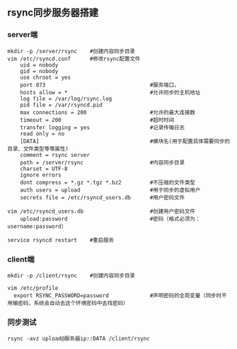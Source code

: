 
## rsync同步服务器搭建

### server端

    mkdir -p /server/rsync    #创建内容同步目录
    vim /etc/rsyncd.conf      #修改rsync配置文件
        uid = nobody                             
        gid = nobody
        use chroot = yes
        port 873                                 #服务端口，
        hosts allow = *                          #允许同步的主机地址
        log file = /var/log/rsync.log
        pid file = /var/rsyncd.pid
        max connections = 200                    #允许的最大连接数
        timeout = 200                            #超时时间
        transfer logging = yes                   #记录传输日志
        read only = no
        [DATA]                                   #模块名(用于配置具体需要同步的目录、文件类型等等属性)
        comment = rsync server
        path = /server/rsync                     #内容同步目录
        charset = UTF-8
        ignore errors
        dont compress = *.gz *.tgz *.bz2         #不压缩的文件类型
        auth users = upload                      #用于同步的虚拟用户
        secrets file = /etc/rsyncd_users.db      #用户密码文件
        
    vim /etc/rsyncd_users.db                     #创建用户密码文件
        upload:password                          #密码（格式必须为：username:password）
        
    service rsyncd restart    #重启服务
    
### client端

    mkdir -p /client/rsync    #创建内容同步目录
    
    vim /etc/profile
      export RSYNC_PASSWORD=password             #声明密码的全局变量（同步时不用输密码，系统会自动去这个环境密码中去找密码）
      
### 同步测试

    rsync -avz upload@服务器ip::DATA /client/rsync
    

